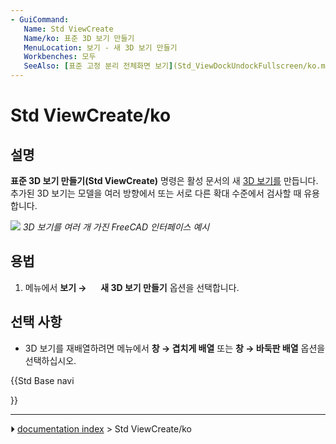 ```yaml
---
- GuiCommand:
   Name: Std ViewCreate
   Name/ko: 표준 3D 보기 만들기
   MenuLocation: 보기 - 새 3D 보기 만들기
   Workbenches: 모두
   SeeAlso: [표준 고정 분리 전체화면 보기](Std_ViewDockUndockFullscreen/ko.md), [표준 전체화면 보기](Std_ViewFullscreen/ko.md)
---
```


# Std ViewCreate/ko

## 설명

**표준 3D 보기 만들기(Std ViewCreate)** 명령은 활성 문서의 새 [3D 보기를](3D_view.md) 만듭니다. 추가된 3D 보기는 모델을 여러 방향에서 또는 서로 다른 확대 수준에서 검사할 때 유용합니다.

![](images/ViewCreate1.png ) 
*3D 보기를 여러 개 가진 FreeCAD 인터페이스 예시*

## 용법

1.  메뉴에서 **보기 → <img src="images/Std_ViewCreate.svg" width=16px> 새 3D 보기 만들기** 옵션을 선택합니다.

## 선택 사항 

-   3D 보기를 재배열하려면 메뉴에서 **창 → 겹치게 배열** 또는 **창 → 바둑판 배열** 옵션을 선택하십시오.





{{Std Base navi

}}



---
⏵ [documentation index](../README.md) > Std ViewCreate/ko
